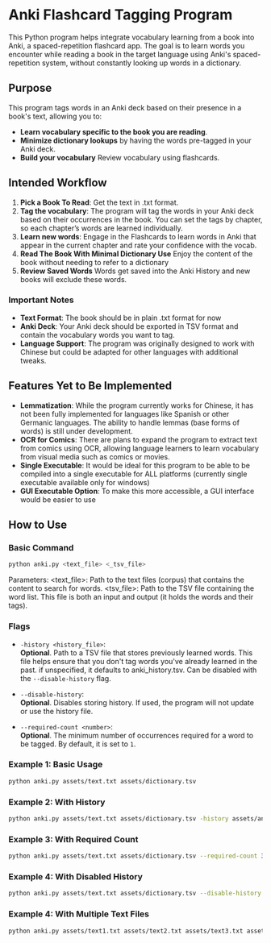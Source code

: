 # Anki Flashcard Tagging Program

This Python program helps integrate vocabulary learning from a book into Anki, a spaced-repetition flashcard app. The goal is to learn words you encounter while reading a book in the target language using Anki's spaced-repetition system, without constantly looking up words in a dictionary.

## Purpose

This program tags words in an Anki deck based on their presence in a book's text, allowing you to:

- **Learn vocabulary specific to the book you are reading**.
- **Minimize dictionary lookups** by having the words pre-tagged in your Anki deck.
- **Build your vocabulary** Review vocabulary using flashcards.

## Intended Workflow

1. **Pick a Book To Read**: Get the text in .txt format.
2. **Tag the vocabulary**: The program will tag the words in your Anki deck based on their occurrences in the book. You can set the tags by chapter, so each chapter’s words are learned individually.
3. **Learn new words**: Engage in the Flashcards to learn words in Anki that appear in the current chapter and rate your confidence with the vocab.
4. **Read The Book With Minimal Dictionary Use** Enjoy the content of the book without needing to refer to a dictionary
5. **Review Saved Words** Words get saved into the Anki History and new books will exclude these words.

### Important Notes

- **Text Format**: The book should be in plain .txt format for now
- **Anki Deck**: Your Anki deck should be exported in TSV format and contain the vocabulary words you want to tag.
- **Language Support**: The program was originally designed to work with Chinese but could be adapted for other languages with additional tweaks.

## Features Yet to Be Implemented

- **Lemmatization**: While the program currently works for Chinese, it has not been fully implemented for languages like Spanish or other Germanic languages. The ability to handle lemmas (base forms of words) is still under development.
- **OCR for Comics**: There are plans to expand the program to extract text from comics using OCR, allowing language learners to learn vocabulary from visual media such as comics or movies.
- **Single Executable**: It would be ideal for this program to be able to be compiled into a single executable for ALL platforms (currently single executable available only for windows)
- **GUI Executable Option**: To make this more accessible, a GUI interface would be easier to use

## How to Use

### Basic Command

```bash
python anki.py <text_file> <_tsv_file>
```

Parameters:
<text_file>: Path to the text files (corpus) that contains the content to search for words.
<tsv_file>: Path to the TSV file containing the word list. This file is both an input and output (it holds the words and their tags).

### Flags

- `-history <history_file>`:  
  **Optional**. Path to a TSV file that stores previously learned words. This file helps ensure that you don't tag words you've already learned in the past. if unspecified, it defaults to anki_history.tsv. Can be disabled with the `--disable-history` flag.

- `--disable-history`:  
  **Optional**. Disables storing history. If used, the program will not update or use the history file.

- `--required-count <number>`:  
  **Optional**. The minimum number of occurrences required for a word to be tagged. By default, it is set to `1`.

### Example 1: Basic Usage

```bash
python anki.py assets/text.txt assets/dictionary.tsv
```

### Example 2: With History

```bash
python anki.py assets/text.txt assets/dictionary.tsv -history assets/ankihistory.tsv
```

### Example 3: With Required Count

```bash
python anki.py assets/text.txt assets/dictionary.tsv --required-count 3

```

### Example 4: With Disabled History

```bash
python anki.py assets/text.txt assets/dictionary.tsv --disable-history


```

### Example 4: With Multiple Text Files

```bash
python anki.py assets/text1.txt assets/text2.txt assets/text3.txt assets/dictionary.tsv


```
